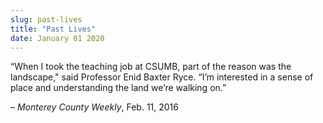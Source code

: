 ```yaml
---
slug: past-lives
title: "Past Lives"
date: January 01 2020
---
```


 
<p>
  “When I took the teaching job at CSUMB, part of the reason was the landscape,"
  said Professor Enid Baxter Ryce. “I’m interested in a sense of place and
  understanding the land we’re walking on.”
</p>
<p>– <em>Monterey County Weekly</em>, Feb. 11, 2016</p>
 
